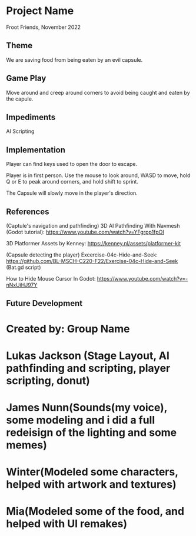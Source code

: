 # Project Name
Froot Friends, November 2022

## Theme
We are saving food from being eaten by an evil capsule.

## Game Play
Move around and creep around corners to avoid being caught and eaten by the capule.

## Impediments
AI Scripting

## Implementation
Player can find keys used to open the door to escape.

Player is in first person. Use the mouse to look around, WASD to move, hold Q or E to peak around corners, and hold shift to sprint.

The Capsule will slowly move in the player's direction.

## References
(Captule's navigation and pathfinding) 3D AI Pathfinding With Navmesh (Godot tutorial): https://www.youtube.com/watch?v=YFgrpp1fpOI

3D Platformer Assets by Kenney: https://kenney.nl/assets/platformer-kit

(Capsule detecting the player) Excercise-04c-Hide-and-Seek: https://github.com/BL-MSCH-C220-F22/Exercise-04c-Hide-and-Seek (Bat.gd script)

How to Hide Mouse Cursor In Godot: https://www.youtube.com/watch?v=-nNxUiHJ97Y
## Future Development

# Created by: Group Name
# Lukas Jackson (Stage Layout, AI pathfinding and scripting, player scripting, donut)
# James Nunn(Sounds(my voice), some modeling and i did a full redeisign of the lighting and some memes)
# Winter(Modeled some characters, helped with artwork and textures)
# Mia(Modeled some of the food, and helped with UI remakes)
